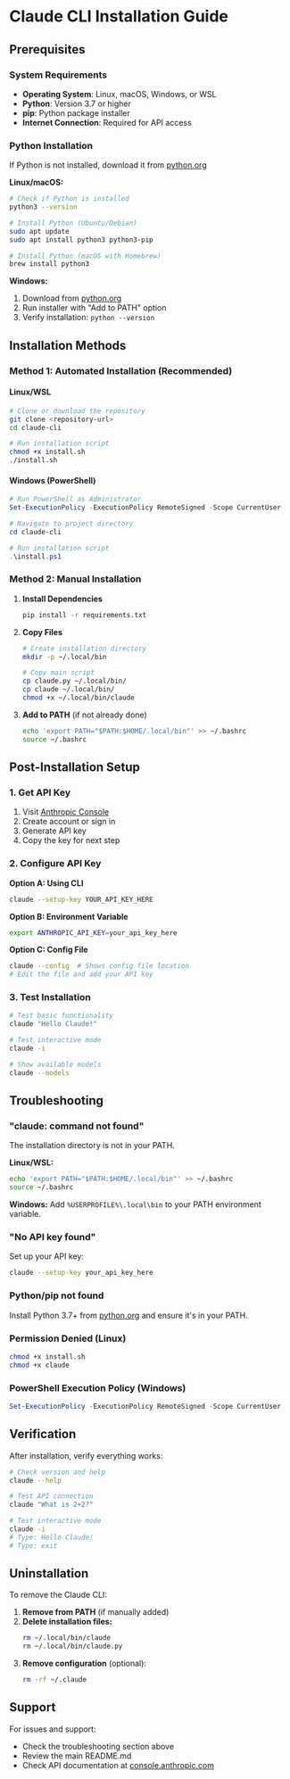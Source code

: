 # Claude CLI Installation Guide

## Prerequisites

### System Requirements
- **Operating System**: Linux, macOS, Windows, or WSL
- **Python**: Version 3.7 or higher
- **pip**: Python package installer
- **Internet Connection**: Required for API access

### Python Installation
If Python is not installed, download it from [python.org](https://python.org)

**Linux/macOS:**
```bash
# Check if Python is installed
python3 --version

# Install Python (Ubuntu/Debian)
sudo apt update
sudo apt install python3 python3-pip

# Install Python (macOS with Homebrew)
brew install python3
```

**Windows:**
1. Download from [python.org](https://python.org)
2. Run installer with "Add to PATH" option
3. Verify installation: `python --version`

## Installation Methods

### Method 1: Automated Installation (Recommended)

#### Linux/WSL
```bash
# Clone or download the repository
git clone <repository-url>
cd claude-cli

# Run installation script
chmod +x install.sh
./install.sh
```

#### Windows (PowerShell)
```powershell
# Run PowerShell as Administrator
Set-ExecutionPolicy -ExecutionPolicy RemoteSigned -Scope CurrentUser

# Navigate to project directory
cd claude-cli

# Run installation script
.\install.ps1
```

### Method 2: Manual Installation

1. **Install Dependencies**
   ```bash
   pip install -r requirements.txt
   ```

2. **Copy Files**
   ```bash
   # Create installation directory
   mkdir -p ~/.local/bin
   
   # Copy main script
   cp claude.py ~/.local/bin/
   cp claude ~/.local/bin/
   chmod +x ~/.local/bin/claude
   ```

3. **Add to PATH** (if not already done)
   ```bash
   echo 'export PATH="$PATH:$HOME/.local/bin"' >> ~/.bashrc
   source ~/.bashrc
   ```

## Post-Installation Setup

### 1. Get API Key
1. Visit [Anthropic Console](https://console.anthropic.com/)
2. Create account or sign in
3. Generate API key
4. Copy the key for next step

### 2. Configure API Key

**Option A: Using CLI**
```bash
claude --setup-key YOUR_API_KEY_HERE
```

**Option B: Environment Variable**
```bash
export ANTHROPIC_API_KEY=your_api_key_here
```

**Option C: Config File**
```bash
claude --config  # Shows config file location
# Edit the file and add your API key
```

### 3. Test Installation
```bash
# Test basic functionality
claude "Hello Claude!"

# Test interactive mode
claude -i

# Show available models
claude --models
```

## Troubleshooting

### "claude: command not found"
The installation directory is not in your PATH.

**Linux/WSL:**
```bash
echo 'export PATH="$PATH:$HOME/.local/bin"' >> ~/.bashrc
source ~/.bashrc
```

**Windows:**
Add `%USERPROFILE%\.local\bin` to your PATH environment variable.

### "No API key found"
Set up your API key:
```bash
claude --setup-key your_api_key_here
```

### Python/pip not found
Install Python 3.7+ from [python.org](https://python.org) and ensure it's in your PATH.

### Permission Denied (Linux)
```bash
chmod +x install.sh
chmod +x claude
```

### PowerShell Execution Policy (Windows)
```powershell
Set-ExecutionPolicy -ExecutionPolicy RemoteSigned -Scope CurrentUser
```

## Verification

After installation, verify everything works:

```bash
# Check version and help
claude --help

# Test API connection
claude "What is 2+2?"

# Test interactive mode
claude -i
# Type: Hello Claude!
# Type: exit
```

## Uninstallation

To remove the Claude CLI:

1. **Remove from PATH** (if manually added)
2. **Delete installation files:**
   ```bash
   rm ~/.local/bin/claude
   rm ~/.local/bin/claude.py
   ```
3. **Remove configuration** (optional):
   ```bash
   rm -rf ~/.claude
   ```

## Support

For issues and support:
- Check the troubleshooting section above
- Review the main README.md
- Check API documentation at [console.anthropic.com](https://console.anthropic.com/)